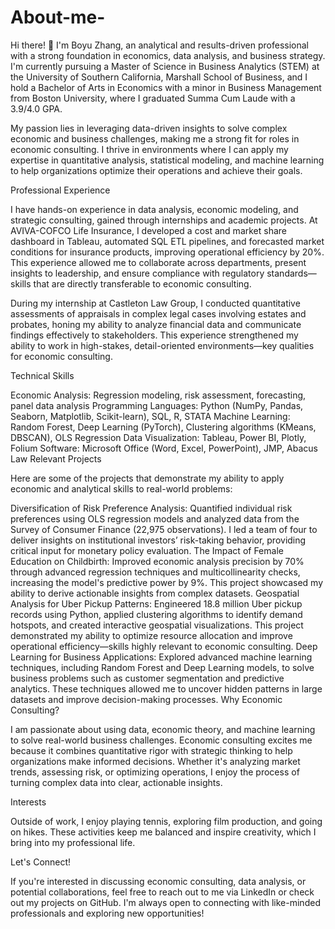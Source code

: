 # About-me-
Hi there! 👋 I'm Boyu Zhang, an analytical and results-driven professional with a strong foundation in economics, data analysis, and business strategy. I'm currently pursuing a Master of Science in Business Analytics (STEM) at the University of Southern California, Marshall School of Business, and I hold a Bachelor of Arts in Economics with a minor in Business Management from Boston University, where I graduated Summa Cum Laude with a 3.9/4.0 GPA.

My passion lies in leveraging data-driven insights to solve complex economic and business challenges, making me a strong fit for roles in economic consulting. I thrive in environments where I can apply my expertise in quantitative analysis, statistical modeling, and machine learning to help organizations optimize their operations and achieve their goals.

Professional Experience

I have hands-on experience in data analysis, economic modeling, and strategic consulting, gained through internships and academic projects. At AVIVA-COFCO Life Insurance, I developed a cost and market share dashboard in Tableau, automated SQL ETL pipelines, and forecasted market conditions for insurance products, improving operational efficiency by 20%. This experience allowed me to collaborate across departments, present insights to leadership, and ensure compliance with regulatory standards—skills that are directly transferable to economic consulting.

During my internship at Castleton Law Group, I conducted quantitative assessments of appraisals in complex legal cases involving estates and probates, honing my ability to analyze financial data and communicate findings effectively to stakeholders. This experience strengthened my ability to work in high-stakes, detail-oriented environments—key qualities for economic consulting.

Technical Skills

Economic Analysis: Regression modeling, risk assessment, forecasting, panel data analysis
Programming Languages: Python (NumPy, Pandas, Seaborn, Matplotlib, Scikit-learn), SQL, R, STATA
Machine Learning: Random Forest, Deep Learning (PyTorch), Clustering algorithms (KMeans, DBSCAN), OLS Regression
Data Visualization: Tableau, Power BI, Plotly, Folium
Software: Microsoft Office (Word, Excel, PowerPoint), JMP, Abacus Law
Relevant Projects

Here are some of the projects that demonstrate my ability to apply economic and analytical skills to real-world problems:

Diversification of Risk Preference Analysis: Quantified individual risk preferences using OLS regression models and analyzed data from the Survey of Consumer Finance (22,975 observations). I led a team of four to deliver insights on institutional investors’ risk-taking behavior, providing critical input for monetary policy evaluation.
The Impact of Female Education on Childbirth: Improved economic analysis precision by 70% through advanced regression techniques and multicollinearity checks, increasing the model's predictive power by 9%. This project showcased my ability to derive actionable insights from complex datasets.
Geospatial Analysis for Uber Pickup Patterns: Engineered 18.8 million Uber pickup records using Python, applied clustering algorithms to identify demand hotspots, and created interactive geospatial visualizations. This project demonstrated my ability to optimize resource allocation and improve operational efficiency—skills highly relevant to economic consulting.
Deep Learning for Business Applications: Explored advanced machine learning techniques, including Random Forest and Deep Learning models, to solve business problems such as customer segmentation and predictive analytics. These techniques allowed me to uncover hidden patterns in large datasets and improve decision-making processes.
Why Economic Consulting?

I am passionate about using data, economic theory, and machine learning to solve real-world business challenges. Economic consulting excites me because it combines quantitative rigor with strategic thinking to help organizations make informed decisions. Whether it's analyzing market trends, assessing risk, or optimizing operations, I enjoy the process of turning complex data into clear, actionable insights.

Interests

Outside of work, I enjoy playing tennis, exploring film production, and going on hikes. These activities keep me balanced and inspire creativity, which I bring into my professional life.

Let's Connect!

If you're interested in discussing economic consulting, data analysis, or potential collaborations, feel free to reach out to me via LinkedIn or check out my projects on GitHub. I'm always open to connecting with like-minded professionals and exploring new opportunities!
